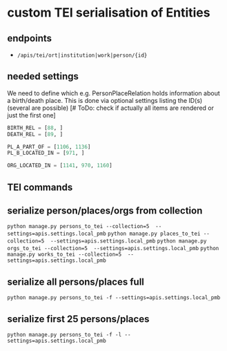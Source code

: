 # custom TEI serialisation of Entities

## endpoints

* `/apis/tei/ort|institution|work|person/{id}`

## needed settings

We need to define which e.g. PersonPlaceRelation holds information about a birth/death place. This is done via optional settings listing the ID(s) (several are possible) [# ToDo: check if actually all items are rendered or just the first one]

```python
BIRTH_REL = [88, ]
DEATH_REL = [89, ]

PL_A_PART_OF = [1106, 1136]
PL_B_LOCATED_IN = [971, ]

ORG_LOCATED_IN = [1141, 970, 1160]
```



## TEI commands

## serialize person/places/orgs from collection

`python manage.py persons_to_tei --collection=5  --settings=apis.settings.local_pmb`
`python manage.py places_to_tei --collection=5  --settings=apis.settings.local_pmb`
`python manage.py orgs_to_tei --collection=5  --settings=apis.settings.local_pmb`
`python manage.py works_to_tei --collection=5  --settings=apis.settings.local_pmb`


## serialize all persons/places full

`python manage.py persons_to_tei -f --settings=apis.settings.local_pmb`

## serialize first 25 persons/places
`python manage.py persons_to_tei -f -l --settings=apis.settings.local_pmb`